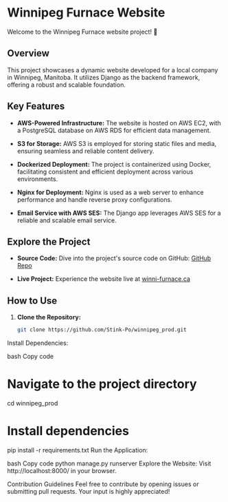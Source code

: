 # Winnipeg Furnace Website

Welcome to the Winnipeg Furnace website project! 🚀

## Overview

This project showcases a dynamic website developed for a local company in Winnipeg, Manitoba. It utilizes Django as the backend framework, offering a robust and scalable foundation.

## Key Features

- **AWS-Powered Infrastructure:** The website is hosted on AWS EC2, with a PostgreSQL database on AWS RDS for efficient data management.

- **S3 for Storage:** AWS S3 is employed for storing static files and media, ensuring seamless and reliable content delivery.

- **Dockerized Deployment:** The project is containerized using Docker, facilitating consistent and efficient deployment across various environments.

- **Nginx for Deployment:** Nginx is used as a web server to enhance performance and handle reverse proxy configurations.

- **Email Service with AWS SES:** The Django app leverages AWS SES for a reliable and scalable email service.

## Explore the Project

- **Source Code:** Dive into the project's source code on GitHub: [GitHub Repo](https://github.com/Stink-Po/winnipeg_prod)

- **Live Project:** Experience the website live at [winni-furnace.ca](https://www.winni-furnace.ca/)

## How to Use

1. **Clone the Repository:**
   ```bash
   git clone https://github.com/Stink-Po/winnipeg_prod.git
Install Dependencies:

bash
Copy code
# Navigate to the project directory
cd winnipeg_prod
# Install dependencies
pip install -r requirements.txt
Run the Application:

bash
Copy code
python manage.py runserver
Explore the Website:
Visit http://localhost:8000/ in your browser.

Contribution Guidelines
Feel free to contribute by opening issues or submitting pull requests. Your input is highly appreciated!
